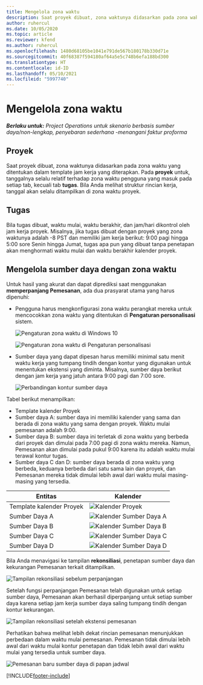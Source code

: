 ```yaml
---
title: Mengelola zona waktu
description: Saat proyek dibuat, zona waktunya didasarkan pada zona waktu yang ditentukan dalam template jam kerja yang diterapkan.
author: ruhercul
ms.date: 10/05/2020
ms.topic: article
ms.reviewer: kfend
ms.author: ruhercul
ms.openlocfilehash: 1480d68105be1041e791de567b180178b330d71e
ms.sourcegitcommit: 40f68387f594180af64a5e5c748b6efa188bd300
ms.translationtype: HT
ms.contentlocale: id-ID
ms.lasthandoff: 05/10/2021
ms.locfileid: "5997740"
---
```

# <a name="manage-time-zones"></a>Mengelola zona waktu

_**Berlaku untuk:** Project Operations untuk skenario berbasis sumber daya/non-lengkap, penyebaran sederhana -menangani faktur proforma_


## <a name="projects"></a>Proyek

Saat proyek dibuat, zona waktunya didasarkan pada zona waktu yang ditentukan dalam template jam kerja yang diterapkan. Pada **proyek** untuk, tanggalnya selalu relatif terhadap zona waktu pengguna yang masuk pada setiap tab, kecuali tab **tugas**. Bila Anda melihat struktur rincian kerja, tanggal akan selalu ditampilkan di zona waktu proyek.

## <a name="tasks"></a>Tugas

Bila tugas dibuat, waktu mulai, waktu berakhir, dan jam/hari dikontrol oleh jam kerja proyek. Misalnya, jika tugas dibuat dengan proyek yang zona waktunya adalah -8 PST dan memiliki jam kerja berikut: 9:00 pagi hingga 5:00 sore Senin hingga Jumat, tugas apa pun yang dibuat tanpa penetapan akan menghormati waktu mulai dan waktu berakhir kalender proyek.

## <a name="manage-resources-with-time-zones"></a>Mengelola sumber daya dengan zona waktu

Untuk hasil yang akurat dan dapat diprediksi saat menggunakan **memperpanjang Pemesanan**, ada dua prasyarat utama yang harus dipenuhi:  

- Pengguna harus mengkonfigurasi zona waktu perangkat mereka untuk mencocokkan zona waktu yang ditentukan di **Pengaturan personalisasi** sistem.
 
  ![Pengaturan zona waktu di Windows 10](media/reconcile-assignments-03.png)

  ![Pengaturan zona waktu di Pengaturan personalisasi](media/reconcile-assignments-04.png)
 
- Sumber daya yang dapat dipesan harus memiliki minimal satu menit waktu kerja yang tumpang tindih dengan kontur yang digunakan untuk menentukan ekstensi yang diminta. Misalnya, sumber daya berikut dengan jam kerja yang jatuh antara 9:00 pagi dan 7:00 sore. 

  ![Perbandingan kontur sumber daya](media/reconcile-assignments-05.png)

Tabel berikut menampilkan:

- Template kalender Proyek
- Sumber daya A: sumber daya ini memiliki kalender yang sama dan berada di zona waktu yang sama dengan proyek. Waktu mulai pemesanan adalah 9:00.
- Sumber daya B: sumber daya ini terletak di zona waktu yang berbeda dari proyek dan dimulai pada 7:00 pagi di zona waktu mereka. Namun, Pemesanan akan dimulai pada pukul 9:00 karena itu adalah waktu mulai terawal kontur tugas.
- Sumber daya C dan D: sumber daya berada di zona waktu yang berbeda, keduanya berbeda dari satu sama lain dan proyek, dan Pemesanan mereka tidak dimulai lebih awal dari waktu mulai masing-masing yang tersedia.

|Entitas  |Kalender  |
|-|-|
|Template kalender Proyek   | ![Kalender Proyek](media/reconcile-assignments-06.png) |
|Sumber Daya A  | ![Kalender Sumber Daya A](media/reconcile-assignments-06.png) |
|Sumber Daya B  |  ![Kalender Sumber Daya B](media/reconcile-assignments-07.png) |
|Sumber Daya C  |  ![Kalender Sumber Daya C](media/reconcile-assignments-08.png) |
|Sumber Daya D  | ![Kalender Sumber Daya D](media/reconcile-assignments-09.png)  |
 
Bila Anda menavigasi ke tampilan **rekonsiliasi**, penetapan sumber daya dan kekurangan Pemesanan terkait ditampilkan.

![Tampilan rekonsiliasi sebelum perpanjangan](media/reconcile-assignments-10.png)

Setelah fungsi perpanjangan Pemesanan telah digunakan untuk setiap sumber daya, Pemesanan akan berhasil diperpanjang untuk setiap sumber daya karena setiap jam kerja sumber daya saling tumpang tindih dengan kontur kekurangan.

![Tampilan rekonsiliasi setelah ekstensi pemesanan](media/reconcile-assignments-11.png) 

Perhatikan bahwa melihat lebih dekat rincian pemesanan menunjukkan perbedaan dalam waktu mulai pemesanan. Pemesanan tidak dimulai lebih awal dari waktu mulai kontur penetapan dan tidak lebih awal dari waktu mulai yang tersedia untuk sumber daya.

![Pemesanan baru sumber daya di papan jadwal](media/reconcile-assignments-12.png)


[!INCLUDE[footer-include](../includes/footer-banner.md)]